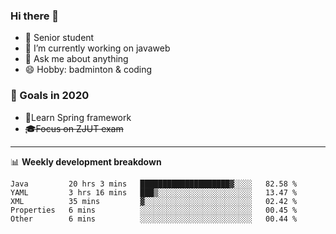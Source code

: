 

### Hi there 🐏

- 🌱 Senior student
- 🔭 I’m currently working on javaweb
- 💬 Ask me about anything
- 😄 Hobby: badminton & coding

### 🚀 Goals in 2020
+ 🍃Learn Spring framework
+ ~~🎓Focus on ZJUT exam~~
-------

📊 **Weekly development breakdown**
<!--START_SECTION:waka-->
```text
Java         20 hrs 3 mins   ████████████████████▓░░░░   82.58 % 
YAML         3 hrs 16 mins   ███▒░░░░░░░░░░░░░░░░░░░░░   13.47 % 
XML          35 mins         ▓░░░░░░░░░░░░░░░░░░░░░░░░   02.42 % 
Properties   6 mins          ░░░░░░░░░░░░░░░░░░░░░░░░░   00.45 % 
Other        6 mins          ░░░░░░░░░░░░░░░░░░░░░░░░░   00.44 % 
```
<!--END_SECTION:waka-->
